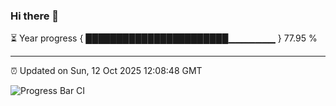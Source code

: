 ### Hi there 👋

⏳ Year progress { ███████████████████████▁▁▁▁▁▁▁ } 77.95 %

---

⏰ Updated on Sun, 12 Oct 2025 12:08:48 GMT

![Progress Bar CI](https://github.com/liununu/liununu/workflows/Progress%20Bar%20CI/badge.svg)
